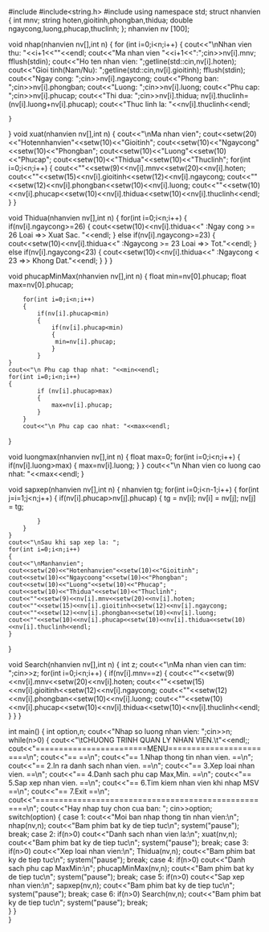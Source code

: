 #include<iostream>
#include<string.h>
#include<iomanip>
using namespace std;
struct nhanvien
{
	int mnv;
	string hoten,gioitinh,phongban,thidua;
    double ngaycong,luong,phucap,thuclinh;
};
nhanvien nv [100];

void nhap(nhanvien nv[],int n)
{
	for (int i=0;i<n;i++)
	{
		cout<<"\nNhan vien thu: "<<i+1<<""<<endl;
		cout<<"Ma nhan vien "<<i+1<<":";cin>>nv[i].mnv;
		fflush(stdin);
		cout<<"Ho ten nhan vien: ";getline(std::cin,nv[i].hoten);
		cout<<"Gioi tinh(Nam/Nu): ";getline(std::cin,nv[i].gioitinh);
		fflush(stdin);
		cout<<"Ngay cong: ";cin>>nv[i].ngaycong;
		cout<<"Phong ban: ";cin>>nv[i].phongban;
		cout<<"Luong: ";cin>>nv[i].luong;
		cout<<"Phu cap: ";cin>>nv[i].phucap;
		cout<<"Thi dua: ";cin>>nv[i].thidua;
		nv[i].thuclinh=(nv[i].luong+nv[i].phucap);
		cout<<"Thuc linh la: "<<nv[i].thuclinh<<endl;
		
			
	}
}
void xuat(nhanvien nv[],int n)
{
	cout<<"\nMa nhan vien";
	cout<<setw(20)<<"Hotennhanvien"<<setw(10)<<"Gioitinh";
	cout<<setw(10)<<"Ngaycong"<<setw(10)<<"Phongban";
	cout<<setw(10)<<"Luong"<<setw(10)<<"Phucap";
	cout<<setw(10)<<"Thidua"<<setw(10)<<"Thuclinh";
	for(int i=0;i<n;i++)
	{
		cout<<""<<setw(9)<<nv[i].mnv<<setw(20)<<nv[i].hoten;
		cout<<""<<setw(15)<<nv[i].gioitinh<<setw(12)<<nv[i].ngaycong;
		cout<<""<<setw(12)<<nv[i].phongban<<setw(10)<<nv[i].luong;
		cout<<""<<setw(10)<<nv[i].phucap<<setw(10)<<nv[i].thidua<<setw(10)<<nv[i].thuclinh<<endl;
	}
}

void Thidua(nhanvien nv[],int n)
{
	for(int i=0;i<n;i++)
	{
		if(nv[i].ngaycong>=26)
		{
			cout<<setw(10)<<nv[i].thidua<<" :Ngay cong >= 26 Loai =>> Xuat Sac. "<<endl;
		}
	else if(nv[i].ngaycong>=23)
	{
		cout<<setw(10)<<nv[i].thidua<<" :Ngaycong >= 23 Loai =>> Tot."<<endl;
	}
	else if(nv[i].ngaycong<23)
	{
		cout<<setw(10)<<nv[i].thidua<<" :Ngaycong < 23 =>> Khong Dat."<<endl;
	}
	}
}

void phucapMinMax(nhanvien nv[],int n)
{
	float min=nv[0].phucap;
	float max=nv[0].phucap;
	
        for(int i=0;i<n;i++)
		{
			if(nv[i].phucap<min)
			{
				if(nv[i].phucap<min)
				{
				 min=nv[i].phucap;
		        }
			}
	}
	cout<<"\n Phu cap thap nhat: "<<min<<endl;
	for(int i=0;i<n;i++)
	{
			if (nv[i].phucap>max)
			{
			    max=nv[i].phucap;	
			}
		}
		cout<<"\n Phu cap cao nhat: "<<max<<endl;			
       	
}

void luongmax(nhanvien nv[],int n)
{
	float max=0;
	for(int i=0;i<n;i++)
	{
		if(nv[i].luong>max)
		{
			max=nv[i].luong;
		}
	}
	cout<<"\n  Nhan vien co luong cao nhat: "<<max<<endl;
}


void sapxep(nhanvien nv[],int n)
{
	nhanvien tg;
	for(int i=0;i<n-1;i++)
	{
		for(int j=i=1;j<n;j++)
		{
			if(nv[i].phucap>nv[j].phucap)
			{
				tg = nv[i];
				nv[i] = nv[j];
				nv[j] = tg;
				
			}
		}
	}
	cout<<"\nSau khi sap xep la: ";
	for(int i=0;i<n;i++)
	{
	cout<<"\nManhanvien";
	cout<<setw(20)<<"Hotenhanvien"<<setw(10)<<"Gioitinh";
	cout<<setw(10)<<"Ngaycoong"<<setw(10)<<"Phongban";
	cout<<setw(10)<<"Luong"<<setw(10)<<"Phucap";
	cout<<setw(10)<<"Thidua"<<setw(10)<<"Thuclinh";
	cout<<""<<setw(9)<<nv[i].mnv<<setw(20)<<nv[i].hoten;
	cout<<""<<setw(15)<<nv[i].gioitinh<<setw(12)<<nv[i].ngaycong;
	cout<<""<<setw(12)<<nv[i].phongban<<setw(10)<<nv[i].luong;
	cout<<""<<setw(10)<<nv[i].phucap<<setw(10)<<nv[i].thidua<<setw(10)<<nv[i].thuclinh<<endl;
	}
}

void Search(nhanvien nv[],int n)
{
	int z;
	cout<<"\nMa nhan vien can tim: ";cin>>z;
	for(int i=0;i<n;i++)
	{
		if(nv[i].mnv==z)
		{
	cout<<""<<setw(9)<<nv[i].mnv<<setw(20)<<nv[i].hoten;
	cout<<""<<setw(15)<<nv[i].gioitinh<<setw(12)<<nv[i].ngaycong;
	cout<<""<<setw(12)<<nv[i].phongban<<setw(10)<<nv[i].luong;
	cout<<""<<setw(10)<<nv[i].phucap<<setw(10)<<nv[i].thidua<<setw(10)<<nv[i].thuclinh<<endl;	
		}
	}
}

int main()
{
	int option,n;
	cout<<"Nhap so luong nhan vien: ";cin>>n;
	while(n>0)
	{
		cout<<"\tCHUONG TRINH QUAN LY NHAN  VIEN.\t"<<endl;;
		cout<<"========================MENU========================\n";
		cout<<"==                                                ==\n";
		cout<<"==        1.Nhap thong tin nhan vien.             ==\n";
		cout<<"==        2.In ra danh sach nhan vien.            ==\n";
		cout<<"==        3.Xep loai nhan vien.                   ==\n";
	    cout<<"==        4.Danh sach phu cap Max,Min.            ==\n";
	    cout<<"==        5.Sap xep nhan vien.                    ==\n";
	    cout<<"==        6.Tim kiem nhan vien khi nhap MSV       ==\n";
	    cout<<"==        7.Exit                                  ==\n";
	    cout<<"====================================================\n";
	    cout<<"Hay nhap tuy chon cua ban: ";
	    cin>>option;
	    switch(option)
	    {
	    	case 1:
	    		cout<<"Moi ban nhap thong tin nhan vien:\n";
	    		nhap(nv,n);
	    		cout<<"Bam phim bat ky de tiep tuc\n";
	    		system("pause");
	    		break;
	    	case 2:
	    		if(n>0)
	    		cout<<"Danh sach nhan vien la:\n";
	    		xuat(nv,n);
	    		cout<<"Bam phim bat ky de tiep tuc\n";
	    		system("pause");
	    		break;
	    	case 3:
	    		if(n>0)
	    		cout<<"Xep loai nhan vien:\n";
	    		Thidua(nv,n);
	    		cout<<"Bam phim bat ky de tiep tuc\n";
	    		system("pause");
	    		break;
	    	case 4:
	    		if(n>0)
	    		cout<<"Danh sach phu cap MaxMin:\n";
	    		phucapMinMax(nv,n);
	    		cout<<"Bam phim bat ky de tiep tuc\n";
	    		system("pause");
	    		break;
	    	case 5:
	    		if(n>0)
	    		cout<<"Sap xep nhan vien:\n";
	    		sapxep(nv,n);
	    		cout<<"Bam phim bat ky de tiep tuc\n";
	    		system("pause");
	    		break;
	    	case 6:
	    		if(n>0)
	    		Search(nv,n);
	    		cout<<"Bam phim bat ky de tiep tuc\n";
	    		system("pause");
	    		break;	
		    }
	    }   
}
